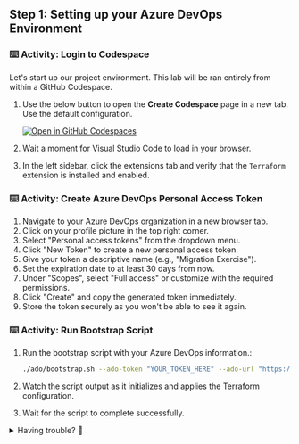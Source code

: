 ## Step 1: Setting up your Azure DevOps Environment

### ⌨️ Activity: Login to Codespace

Let's start up our project environment. This lab will be ran entirely from within a GitHub Codespace.

1. Use the below button to open the **Create Codespace** page in a new tab. Use the default configuration.

   [![Open in GitHub Codespaces](https://github.com/codespaces/badge.svg)](https://codespaces.new/{{full_repo_name}}?quickstart=1)

1. Wait a moment for Visual Studio Code to load in your browser.

1. In the left sidebar, click the extensions tab and verify that the `Terraform` extension is installed and enabled.



### ⌨️ Activity: Create Azure DevOps Personal Access Token

1. Navigate to your Azure DevOps organization in a new browser tab.
1. Click on your profile picture in the top right corner.
1. Select "Personal access tokens" from the dropdown menu.
1. Click "New Token" to create a new personal access token.
1. Give your token a descriptive name (e.g., "Migration Exercise").
1. Set the expiration date to at least 30 days from now.
1. Under "Scopes", select "Full access" or customize with the required permissions.
   <!-- > TODO: Change this later -->
1. Click "Create" and copy the generated token immediately.
1. Store the token securely as you won't be able to see it again.


### ⌨️ Activity: Run Bootstrap Script

1. Run the bootstrap script with your Azure DevOps information.:

   ```bash
   ./ado/bootstrap.sh --ado-token "YOUR_TOKEN_HERE" --ado-url "https://dev.azure.com/<YOUR_ORGANIZATION>"
   ```

1. Watch the script output as it initializes and applies the Terraform configuration.
1. Wait for the script to complete successfully.

<details>
<summary>Having trouble? 🤷</summary><br/>

- Double-check that your token and organization URL are correct
- If you get permission errors, verify your token has the right scopes and run the command again

</details>
